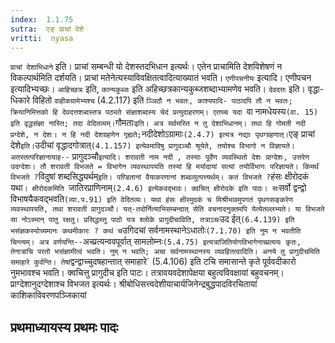 ```yaml
---
index:  1.1.75
sutra:  एङ् प्राचां देशे
vritti:  nyasa
---
```


`प्राचां देशाभिधाने` इति। प्राचां सम्बन्धी यो देशस्तदभिधान इत्यर्थः।
एतेन प्राचामिति देशविशेषणं न विकल्पार्थमिति दर्शयति। प्राचां मतेनेत्यस्याविवक्षितत्वादित्याख्यातं भवति।
`एणीपचनीयः` इत्यादि। एणीपचन इत्यादिभ्यच्छः। `आहिच्छत्रः` इति,
`कान्यकुब्जः` इति अहिच्छत्रकान्यकुब्जशब्दाभ्यामणेव भवति। `देवदत्तः` इति। वृद्धा-धिकारे विहितो `वाहीकग्रामेभ्यश्च` (4.2.117) इति `ञ्ञिठौ न भवतः, काश्यपादि-
पाठादपि तौ न भवतः; क्रियानिमित्तको हि देवदत्तशब्दस्तत्र पठ्यते संज्ञाशब्दस्य
चेदं प्रत्युदाहरणम्। एतच्च यदा `वा नामधेयस्य` (वा. 15) इति वृद्धसंज्ञा नास्ति;
तदा वेदितव्यम्। `गौमताः`इति। अत्र सर्वमस्ति न तु देशाभिधानम्। तथा हि गोमती नदी प्रग्देशे, न देशः। न हि नदी देशग्रहणेन गृह्यते;`नदीदेशोऽग्रामाः` (2.4.7)
इत्यत्र नद्याः पृथग्ग्रहणात्।
`एङ् प्राचां देशे` इति। `उदीचां वृद्धादगोत्रात्` (4.1.157) इत्येवमादिषु प्रागुदञ्चौ श्रूयेते, तयोश्च विभागो न विज्ञायते। अतस्तत्परिज्ञानायाह-- `
प्रागुदञ्चौ` इत्यादि। शरावती नाम नदी , तस्याः पूर्वेण व्यवस्थितो देशः प्राग्देशः, उत्तरेण उदग्देशः। तौ शरावती विभजते = विभागेन व्यवस्थापयति तस्यां हि मर्यादायां सत्यां तयोर्विभागः परिज्ञायते। किमर्थं विभजते ? `विदुषां शब्दसिद्ध्यर्थम्`
इति। पण़्डितानां वैयाकरणानां शब्दव्युत्पत्त्यर्थम्। कतं विभजते ? `हंसः क्षीरोदकं यथा`। क्षीरोदकमिति `जातिरप्राणिनाम्` (2.4.6) इत्येकवद्भावः। क्वचित् क्षीरोदके
इति पाठः। सः `सर्वो द्वन्द्वो विभाषयैकवद्भवति` (व्या.प.91) इति वेदितव्यः। यथा
हंसः क्षीरमुदकं च मिश्रीभावमुपगतं पृथगसङ्करेण व्यवस्थापयति, तथा शरावती प्रागुदञ्चौ। यत्-तदोर्नित्याभिसम्बन्दात् सेति वचनादनुक्तमपि येत्येतल्लभ्यते। या विभजते सा नोऽस्मान् पातु रक्षतु। प्रसिद्धस्तु पाठो यत्र श्लोके प्रागुदीचाविति, तत्राऽचः `उद ईत्` (6.4.139) इति भसंज्ञकस्योच्यमानः कथमीकारः ? कथं च `उगिदचां
सर्वनामस्थानेऽधातोः` (7.1.70) इति नुम न भवतीति चिन्त्यम्। अत्र वर्णयन्ति--
`अच्प्रत्यन्ववपूर्वात् सामलोम्नः` (5.4.75) इत्यत्राजितियोगविभागेनाच्प्रत्ययः
कृतः, तेनात्राचि परतो भसंज्ञामीत्वं भवति। नुम् न भवति; अचा सर्वनामस्थानस्य
व्यवहितत्वादिति।
अनये तु प्रागुदीचमिति समाहारे कुर्वन्ति। तेषां `द्वन्द्वाच्चुदषहान्तात् समाहारे` (5.4.106) इति टचि समासान्ते कृते पूर्ववदीकारो नुमभावश्च भवति।
क्वचित्तु प्रागुदीच इति पाटः। तत्रावयवदेशापेक्षया बहुत्वविवक्षायां बहुवचनम्।
प्राग्देशानुदग्देशाश्च विभजत इत्यर्थः।
श्रीबोधिसत्त्वदेशीयाचार्यजिनेन्द्रबुद्धपादविरचितायां
काशिकाविवरणपञ्जिकायां

प्रथमाध्यायस्य
प्रथमः पादः
------------





